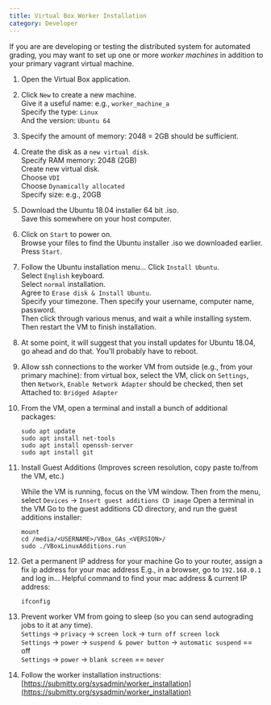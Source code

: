 ```yaml
---
title: Virtual Box Worker Installation
category: Developer
---
```


If you are are developing or testing the distributed system for
automated grading, you may want to set up one or more *worker
machines* in addition to your primary vagrant virtual machine.


1. Open the Virtual Box application.

2. Click `New` to create a new machine.  
   Give it a useful name: e.g., `worker_machine_a`  
   Specify the type: `Linux`  
   And the version: `Ubuntu 64`

3. Specify the amount of memory: 2048 = 2GB should be sufficient.

4. Create the disk as a `new virtual disk`.  
   Specify RAM memory: 2048 (2GB)  
   Create new virtual disk.  
   Choose `VDI`  
   Choose `Dynamically allocated`  
   Specify size: e.g., 20GB

5. Download the Ubuntu 18.04 installer 64 bit .iso.  
   Save this somewhere on your host computer.

6. Click on `Start` to power on.  
   Browse your files to find the Ubuntu installer .iso we downloaded earlier.  
   Press `Start`.

7. Follow the Ubuntu installation menu...
   Click `Install Ubuntu`.  
   Select `English` keyboard.  
   Select `normal` installation.  
   Agree to `Erase disk & Install Ubuntu`.  
   Specify your timezone.
   Then specify your username, computer name, password.  
   Then click through various menus, and wait a while installing system.
   Then restart the VM to finish installation.

8. At some point, it will suggest that you install updates for Ubuntu 18.04, go ahead and do that.
   You'll probably have to reboot.

9. Allow ssh connections to the worker VM from outside (e.g., from your primary machine):
   from virtual box, select the VM, click on `Settings`, then `Network`,
   `Enable Network Adapter` should be checked, then set
   Attached to: `Bridged Adapter`

10. From the VM, open a terminal and install a bunch of additional packages:
 
    ```
    sudo apt update
    sudo apt install net-tools
    sudo apt install openssh-server
    sudo apt install git
    ```

11. Install Guest Additions (Improves screen resolution, copy paste to/from the VM, etc.)

    While the VM is running, focus on the VM window.
    Then from the menu, select `Devices` -> `Insert guest additions CD image`
    Open a terminal in the VM
    Go to the guest additions CD directory, and run the guest additions installer:

    ```
    mount
    cd /media/<USERNAME>/VBox_GAs_<VERSION>/
    sudo ./VBoxLinuxAdditions.run
    ```

12. Get a permanent IP address for your machine
    Go to your router, assign a fix ip address for your mac address
    E.g., in a browser, go to `192.168.0.1` and log in...
    Helpful command to find  your mac address & current IP address:

    ```
    ifconfig
    ```

13. Prevent worker VM from going to sleep (so you can send autograding jobs to it at any time).  
    `Settings` -> `privacy` -> `screen lock` -> `turn off screen lock`  
    `Settings` -> `power` -> `suspend & power button` -> `automatic suspend` == off  
    `Settings` -> `power` -> `blank screen` == `never`

14. Follow the worker installation instructions:  
    [https://submitty.org/sysadmin/worker_installation](https://submitty.org/sysadmin/worker_installation)


